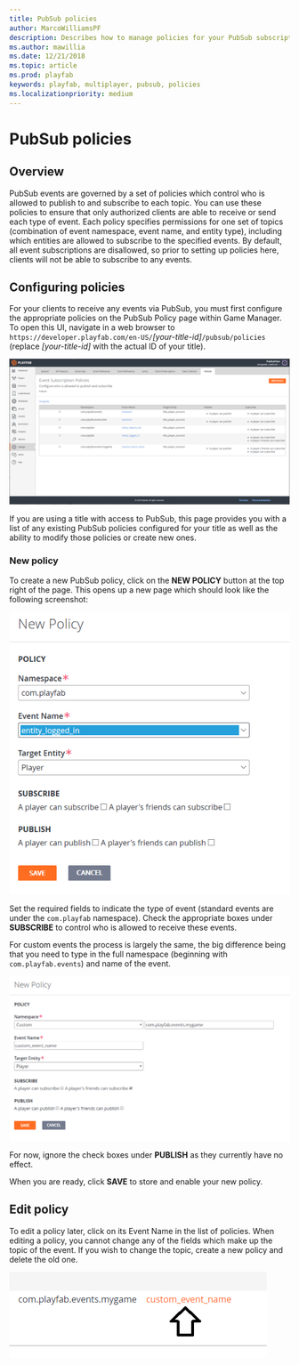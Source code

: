 ```yaml
---
title: PubSub policies
author: MarcoWilliamsPF
description: Describes how to manage policies for your PubSub subscriptions.
ms.author: mawillia
ms.date: 12/21/2018
ms.topic: article
ms.prod: playfab
keywords: playfab, multiplayer, pubsub, policies
ms.localizationpriority: medium
---
```


# PubSub policies

## Overview

PubSub events are governed by a set of policies which control who is allowed to publish to and subscribe to each topic. You can use these policies to ensure that only authorized clients are able to receive or send each type of event. Each policy specifies permissions for one set of topics (combination of event namespace, event name, and entity type), including which entities are allowed to subscribe to the specified events. By default, all event subscriptions are disallowed, so prior to setting up policies here, clients will not be able to subscribe to any events.

## Configuring policies

For your clients to receive any events via PubSub, you must first configure the appropriate policies on the PubSub Policy page within Game Manager. To open this UI, navigate in a web browser to `https://developer.playfab.com/en-US/`*[your-title-id]*`/pubsub/policies` (replace *[your-title-id]* with the actual ID of your title).

![Screenshot of PubSub Policy configuration page.](images/pubsub-policy-list-ui.png)

If you are using a title with access to PubSub, this page provides you with a list of any existing PubSub policies configured for your title as well as the ability to modify those policies or create new ones.

### New policy

To create a new PubSub policy, click on the **NEW POLICY** button at the top right of the page. This opens up a new page which should look like the following screenshot:

![Screen shot of the new PubSub policy configuration page](images/new-pubsub-policy.png)

Set the required fields to indicate the type of event (standard events are under the `com.playfab` namespace). Check the appropriate boxes under **SUBSCRIBE** to control who is allowed to receive these events.

For custom events the process is largely the same, the big difference being that you need to type in the full namespace (beginning with `com.playfab.events`) and name of the event.

![Screen shot of the new custom PubSub policy configuration page](images/new-custom-policy.png)

For now, ignore the check boxes under **PUBLISH** as they currently have no effect.

When you are ready, click **SAVE** to store and enable your new policy.  

## Edit policy

To edit a policy later, click on its Event Name in the list of policies. When editing a policy, you cannot change any of the fields which make up the topic of the event. If you wish to change the topic, create a new policy and delete the old one.

![Screenshot of the event name link.](images/click-to-edit.png)